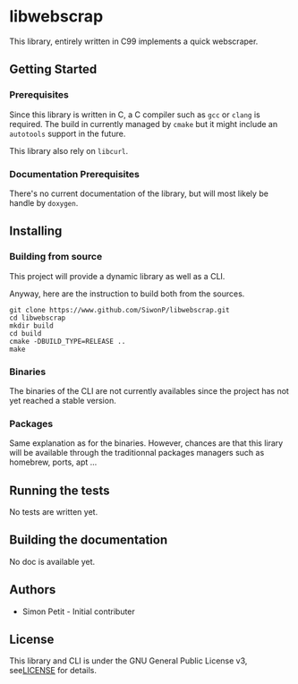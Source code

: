 # libwebscrap

This library, entirely written in C99 implements a quick webscraper.

## Getting Started

### Prerequisites

Since this library is written in C, a C compiler such as `gcc` or `clang` is
required. The build in currently managed by `cmake` but it might include an
`autotools` support in the future.

This library also rely on `libcurl`.

### Documentation Prerequisites

There's no current documentation of the library, but will most likely be handle
by `doxygen`.

## Installing

### Building from source

This project will provide a dynamic library as well as a CLI.

Anyway, here are the instruction to build both from the sources.

```
git clone https://www.github.com/SiwonP/libwebscrap.git
cd libwebscrap
mkdir build
cd build
cmake -DBUILD_TYPE=RELEASE ..
make
```

### Binaries

The binaries of the CLI are not currently availables since the project has not
yet reached a stable version.

### Packages

Same explanation as for the binaries. However, chances are that this lirary will
be available through the traditionnal packages managers such as homebrew, ports,
apt ...

## Running the tests

No tests are written yet.

## Building the documentation

No doc is available yet.

## Authors

- Simon Petit - Initial contributer

## License

This library and CLI is under the GNU General Public License v3,
see[LICENSE](https://www.github.com/SiwonP/libwebscrap/blob/master/LICENSE) for
details.

